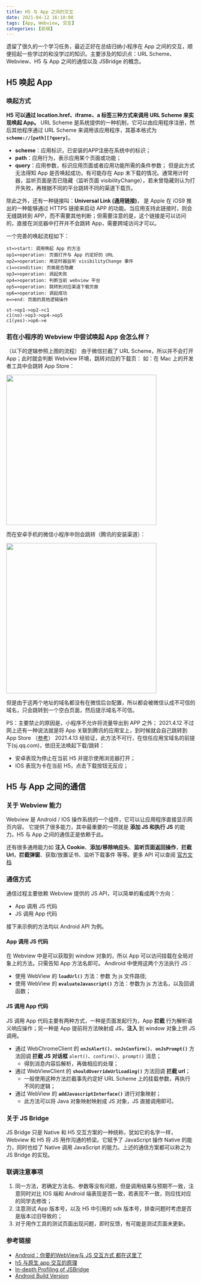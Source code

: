```yaml
---
title: H5 与 App 之间的交互
date: 2021-04-12 16:10:08
tags: [App, Webview, 交互]
categories: [前端]
---
```

遗留了很久的一个学习任务，最近正好在总结归纳小程序在 App 之间的交互，顺便拾起一些学过的和没学过的知识。主要涉及的知识点：URL Scheme、Webview、H5 与 App 之间的通信以及 JSBridge 的概念。
<!-- more -->

## H5 唤起 App

### 唤起方式
__H5 可以通过 location.href、iframe、a 标签三种方式来调用 URL Scheme 来实现唤起 App。__
URL Scheme 是系统提供的一种机制，它可以由应用程序注册，然后其他程序通过 URL Scheme 来调用该应用程序，其基本格式为 __`scheme://[path][?query]`__。
* __scheme__：应用标识，已安装的APP注册在系统中的标识；
* __path__：应用行为，表示应用某个页面或功能；
* __query__：应用参数，标识应用页面或者应用功能所需的条件参数；
但是此方式无法得知 App 是否唤起成功，有可能存在 App 未下载的情况。通常用计时器，监听页面是否已隐藏（监听页面 visibilityChange），若未曾隐藏则认为打开失败，再根据不同的平台跳转不同的渠道下载页。

除此之外，还有一种链接叫：__Universal Link (通用链接)__， 是 Apple 在 iOS9 推出的一种能够通过 HTTPS 链接来启动 APP 的功能。当应用支持此链接时，则会无缝跳转到 APP，而不需要其他判断；但需要注意的是，这个链接是可以访问的，直接在浏览器中打开并不会跳转 App，需要跨域访问才可以。

一个完善的唤起流程如下：
```flow
st=>start: 调用唤起 App 的方法
op1=>operation: 页面打开与 App 约定好的 URL
op2=>operation: 用定时器监听 visibilityChange 事件
c1=>condition: 页面是否隐藏
op3=>operation: 调起失败
op4=>operation: 判断当前 webview 平台
op5=>operation: 跳转到对应渠道下载页面
op6=>operation: 调起成功
e=>end: 页面的其他逻辑操作

st->op1->op2->c1
c1(no)->op3->op4->op5
c1(yes)->op6->e
```

### 若在小程序的 Webview 中尝试唤起 App 会怎么样？
（以下的逻辑参照上图的流程）
由于微信拦截了 URL Scheme，所以并不会打开 App；此时就会判断 Webview 环境，跳转对应的下载页：
如：在 Mac 上的开发者工具中会跳转 App Store：

<img src="/IOS.png" width="400"/>

而在安卓手机的微信小程序中则会跳转（腾讯的安装渠道）：

<img src="/Android.png" width="400"/>

但是由于这两个地址的域名都没有在微信后台配置，所以都会被微信认成不可信的域名，只会跳转到一个空白页面，然后提示域名不可信。


PS：主要禁止的原因是，小程序不允许将流量导出到 APP 之外；
2021.4.12 不过网上还有一种说法就是将 App 关联到腾讯的应用宝上，到时候就会自己跳转到 App Store （[参考](https://www.zhihu.com/question/24029212)）
2021.4.13 经验证，此方法不可行，在信任应用宝域名的前提下(sj.qq.com)，依旧无法唤起下载/跳转：
* 安卓表现为停止在当前 H5 并提示使用浏览器打开；
* IOS 表现为卡在当前 H5，点击下载按钮无反应；


## H5 与 App 之间的通信
### 关于 Webview 能力
Webview 是 Android / IOS 操作系统的一个组件，它可以让应用程序直接显示网页内容。
它提供了很多能力，其中最重要的一项就是 __添加 JS 和执行 JS__ 的能力。H5 与 App 之间的通信正是依赖于此。

还有很多通用能力如 __注入 Cookie__、__添加/移除响应头__、__监听页面返回操作__，__拦截 Url__，__拦截弹窗__、获取/放置证书、监听下载事件 等等。更多 API 可以查阅 [官方文档](https://developer.android.com/reference/android/webkit/WebView)

### 通信方式
通信过程主要依赖 Webview 提供的 JS API，可以简单的看成两个方向：
* App 调用 JS 代码
* JS 调用 App 代码

接下来示例的方法均以 Android API 为例。
#### App 调用 JS 代码
在 Webview 中是可以获取到 window 对象的，所以 App 可以访问挂载在全局对象上的方法。只需告知 App 方法名即可。
Andiroid 中使用这两个方法执行 JS：
* 使用 WebView 的 __`loadUrl()`__ 方法：参数 为 js 文件路径;
* 使用 WebView 的 __`evaluateJavascript()`__ 方法：参数为 js 方法名，以及回调函数；

#### JS 调用 App 代码
JS 调用 App 代码主要有两种方式，一种是页面发起行为，App __拦截__ 行为解析语义响应操作；另一种是 App 提前将方法映射成 JS，__注入__ 到 window 对象上供 JS 调用。

* 通过 WebChromeClient 的 __`onJsAlert()`__、__`onJsConfirm()`__、__`onJsPrompt()`__ 方法回调 __拦截 JS 对话框__ `alert()`、`confirm()`、`prompt()` 消息；
  * 得到消息内容后解析，再做相应的处理；
* 通过 WebViewClient 的 __`shouldOverrideUrlLoading()`__ 方法回调 __拦截 url__；
  * 一般使用这种方法拦截事先约定好 URL Scheme 上的挂载参数，再执行不同的逻辑；
* 通过 WebView 的 __`addJavascriptInterface()`__ 进行对象映射；
  * 此方法可以将 Java 对象映射映射成 JS 对象，JS 直接调用即可。


### 关于 JS Bridge
JS Bridge 只是 Native 和 H5 交互方案的一种统称，犹如它的名字一样，Webview 和 H5 将 JS 用作沟通的桥梁。它赋予了 JavaScript 操作 Native 的能力，同时也给了 Native 调用 JavaScript 的能力。上述的通信方案都可以称之为 JS Bridge 的实现。

### 联调注意事项
1. 同一方法，若确定方法名、参数等没有问题，但是调用结果与预期不一致，注意同时对比 IOS 端和 Android 端表现是否一致，若表现不一致，则应找对应的同学去修改；
2. 注意测试 App 版本号，以及 H5 中引用的 sdk 版本号，排查问题时考虑是否是版本过旧导致的；
3. 对于用作工具的测试页面出现问题，即时反馈，有可能是测试页面未更新。

### 参考链接
* [Android：你要的WebView与 JS 交互方式 都在这里了](https://blog.csdn.net/carson_ho/article/details/64904691)
* [h5 与原生 app 交互的原理](https://segmentfault.com/a/1190000016759517)
* [In-depth Profiling of JSBridge](https://alibaba-cloud.medium.com/in-depth-profiling-of-jsbridge-63dc797f8c77)
* [Android Build Version](https://developer.android.com/reference/android/os/Build.VERSION)